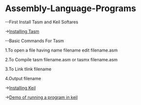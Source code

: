 # Assembly-Language-Programs

--First Install Tasm and Keil Softares

->[Installing Tasm](https://www.youtube.com/watch?v=rwn4snI2xf0)

--Basic Commands For Tasm

1.To open a file having name filename
edit filename.asm

2.To Compile
tasm filename.asm or tasmx filename.asm

3.To Link
tlink filename

4.Output
filename


->[Installing Keil](https://www.youtube.com/watch?v=_61xVVfJLBA)

->[Demo of running a program in keil](https://www.youtube.com/watch?v=PgJz9Q3ewpo)

